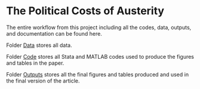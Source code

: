 # The Political Costs of Austerity

The entire workflow from this project including all the codes, data, outputs, and documentation can be found here.

Folder [Data](https://github.com/RicardoGabriel/The-Political-Costs-of-Austerity/tree/main/Data) stores all data.

Folder [Code](https://github.com/RicardoGabriel/The-Political-Costs-of-Austerity/tree/main/Code) stores all Stata and MATLAB codes used to produce the figures and tables in the paper.

Folder [Outputs](https://github.com/RicardoGabriel/The-Political-Costs-of-Austerity/tree/main/Outputs) stores all the final figures and tables produced and used in the final version of the article.

